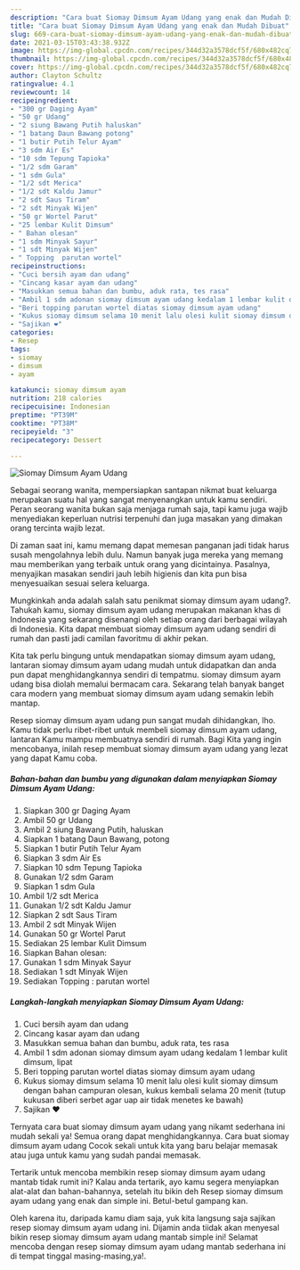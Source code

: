 ```yaml
---
description: "Cara buat Siomay Dimsum Ayam Udang yang enak dan Mudah Dibuat"
title: "Cara buat Siomay Dimsum Ayam Udang yang enak dan Mudah Dibuat"
slug: 669-cara-buat-siomay-dimsum-ayam-udang-yang-enak-dan-mudah-dibuat
date: 2021-03-15T03:43:38.932Z
image: https://img-global.cpcdn.com/recipes/344d32a3578dcf5f/680x482cq70/siomay-dimsum-ayam-udang-foto-resep-utama.jpg
thumbnail: https://img-global.cpcdn.com/recipes/344d32a3578dcf5f/680x482cq70/siomay-dimsum-ayam-udang-foto-resep-utama.jpg
cover: https://img-global.cpcdn.com/recipes/344d32a3578dcf5f/680x482cq70/siomay-dimsum-ayam-udang-foto-resep-utama.jpg
author: Clayton Schultz
ratingvalue: 4.1
reviewcount: 14
recipeingredient:
- "300 gr Daging Ayam"
- "50 gr Udang"
- "2 siung Bawang Putih haluskan"
- "1 batang Daun Bawang potong"
- "1 butir Putih Telur Ayam"
- "3 sdm Air Es"
- "10 sdm Tepung Tapioka"
- "1/2 sdm Garam"
- "1 sdm Gula"
- "1/2 sdt Merica"
- "1/2 sdt Kaldu Jamur"
- "2 sdt Saus Tiram"
- "2 sdt Minyak Wijen"
- "50 gr Wortel Parut"
- "25 lembar Kulit Dimsum"
- " Bahan olesan"
- "1 sdm Minyak Sayur"
- "1 sdt Minyak Wijen"
- " Topping  parutan wortel"
recipeinstructions:
- "Cuci bersih ayam dan udang"
- "Cincang kasar ayam dan udang"
- "Masukkan semua bahan dan bumbu, aduk rata, tes rasa"
- "Ambil 1 sdm adonan siomay dimsum ayam udang kedalam 1 lembar kulit dimsum, lipat"
- "Beri topping parutan wortel diatas siomay dimsum ayam udang"
- "Kukus siomay dimsum selama 10 menit lalu olesi kulit siomay dimsum dengan bahan campuran olesan, kukus kembali selama 20 menit (tutup kukusan diberi serbet agar uap air tidak menetes ke bawah)"
- "Sajikan ❤"
categories:
- Resep
tags:
- siomay
- dimsum
- ayam

katakunci: siomay dimsum ayam 
nutrition: 218 calories
recipecuisine: Indonesian
preptime: "PT39M"
cooktime: "PT38M"
recipeyield: "3"
recipecategory: Dessert

---
```



![Siomay Dimsum Ayam Udang](https://img-global.cpcdn.com/recipes/344d32a3578dcf5f/680x482cq70/siomay-dimsum-ayam-udang-foto-resep-utama.jpg)

Sebagai seorang wanita, mempersiapkan santapan nikmat buat keluarga merupakan suatu hal yang sangat menyenangkan untuk kamu sendiri. Peran seorang  wanita bukan saja menjaga rumah saja, tapi kamu juga wajib menyediakan keperluan nutrisi terpenuhi dan juga masakan yang dimakan orang tercinta wajib lezat.

Di zaman  saat ini, kamu memang dapat memesan panganan jadi tidak harus susah mengolahnya lebih dulu. Namun banyak juga mereka yang memang mau memberikan yang terbaik untuk orang yang dicintainya. Pasalnya, menyajikan masakan sendiri jauh lebih higienis dan kita pun bisa menyesuaikan sesuai selera keluarga. 



Mungkinkah anda adalah salah satu penikmat siomay dimsum ayam udang?. Tahukah kamu, siomay dimsum ayam udang merupakan makanan khas di Indonesia yang sekarang disenangi oleh setiap orang dari berbagai wilayah di Indonesia. Kita dapat membuat siomay dimsum ayam udang sendiri di rumah dan pasti jadi camilan favoritmu di akhir pekan.

Kita tak perlu bingung untuk mendapatkan siomay dimsum ayam udang, lantaran siomay dimsum ayam udang mudah untuk didapatkan dan anda pun dapat menghidangkannya sendiri di tempatmu. siomay dimsum ayam udang bisa diolah memalui bermacam cara. Sekarang telah banyak banget cara modern yang membuat siomay dimsum ayam udang semakin lebih mantap.

Resep siomay dimsum ayam udang pun sangat mudah dihidangkan, lho. Kamu tidak perlu ribet-ribet untuk membeli siomay dimsum ayam udang, lantaran Kamu mampu membuatnya sendiri di rumah. Bagi Kita yang ingin mencobanya, inilah resep membuat siomay dimsum ayam udang yang lezat yang dapat Kamu coba.

<!--inarticleads1-->

##### Bahan-bahan dan bumbu yang digunakan dalam menyiapkan Siomay Dimsum Ayam Udang:

1. Siapkan 300 gr Daging Ayam
1. Ambil 50 gr Udang
1. Ambil 2 siung Bawang Putih, haluskan
1. Siapkan 1 batang Daun Bawang, potong
1. Siapkan 1 butir Putih Telur Ayam
1. Siapkan 3 sdm Air Es
1. Siapkan 10 sdm Tepung Tapioka
1. Gunakan 1/2 sdm Garam
1. Siapkan 1 sdm Gula
1. Ambil 1/2 sdt Merica
1. Gunakan 1/2 sdt Kaldu Jamur
1. Siapkan 2 sdt Saus Tiram
1. Ambil 2 sdt Minyak Wijen
1. Gunakan 50 gr Wortel Parut
1. Sediakan 25 lembar Kulit Dimsum
1. Siapkan  Bahan olesan:
1. Gunakan 1 sdm Minyak Sayur
1. Sediakan 1 sdt Minyak Wijen
1. Sediakan  Topping : parutan wortel




<!--inarticleads2-->

##### Langkah-langkah menyiapkan Siomay Dimsum Ayam Udang:

1. Cuci bersih ayam dan udang
1. Cincang kasar ayam dan udang
1. Masukkan semua bahan dan bumbu, aduk rata, tes rasa
1. Ambil 1 sdm adonan siomay dimsum ayam udang kedalam 1 lembar kulit dimsum, lipat
1. Beri topping parutan wortel diatas siomay dimsum ayam udang
1. Kukus siomay dimsum selama 10 menit lalu olesi kulit siomay dimsum dengan bahan campuran olesan, kukus kembali selama 20 menit (tutup kukusan diberi serbet agar uap air tidak menetes ke bawah)
1. Sajikan ❤




Ternyata cara buat siomay dimsum ayam udang yang nikamt sederhana ini mudah sekali ya! Semua orang dapat menghidangkannya. Cara buat siomay dimsum ayam udang Cocok sekali untuk kita yang baru belajar memasak atau juga untuk kamu yang sudah pandai memasak.

Tertarik untuk mencoba membikin resep siomay dimsum ayam udang mantab tidak rumit ini? Kalau anda tertarik, ayo kamu segera menyiapkan alat-alat dan bahan-bahannya, setelah itu bikin deh Resep siomay dimsum ayam udang yang enak dan simple ini. Betul-betul gampang kan. 

Oleh karena itu, daripada kamu diam saja, yuk kita langsung saja sajikan resep siomay dimsum ayam udang ini. Dijamin anda tiidak akan menyesal bikin resep siomay dimsum ayam udang mantab simple ini! Selamat mencoba dengan resep siomay dimsum ayam udang mantab sederhana ini di tempat tinggal masing-masing,ya!.


